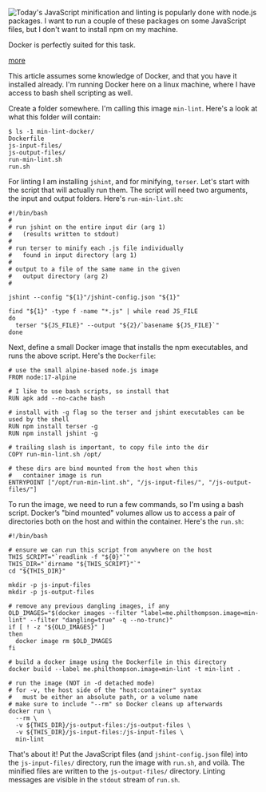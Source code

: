 
<!-- Copyright 2022 Phil Thompson. All Rights Reserved.  As noted in the License section of this repository's readme.md file, this file and its corresponding public HTML file, and all other articles, article files, and images, are distributed under traditional copyright.  The repository source code and other files are distributed under the MIT license. -->

[//]: # (gen-title: Minify and Lint JavaScript with npm and Docker)

[//]: # (gen-title-url: Minify-and-Lint-JavaScript-with-npm-and-Docker)

[//]: # (gen-keywords: docker, npm, nodejs, node, jshint, terser, minify, lint, linting, minification, container, javascript, development, programming)

[//]: # (gen-description: Using Docker to run npm packages)

[//]: # (gen-meta-end)

<a href="${THIS_ARTICLE}"><img style="float: left" class="width-resp-50-100" src="${SITE_ROOT_REL}/img/20220123.jpg"/></a> Today's JavaScript minification and linting is popularly done with node.js packages.  I want to run a couple of these packages on some JavaScript files, but I don't want to install npm on my machine.

Docker is perfectly suited for this task.

[more](more://)

This article assumes some knowledge of Docker, and that you have it installed already.  I'm running Docker here on a linux machine, where I have access to bash shell scripting as well.

Create a folder somewhere.  I'm calling this image `min-lint`.  Here's a look at what this folder will contain:

	$ ls -1 min-lint-docker/
	Dockerfile
	js-input-files/
	js-output-files/
	run-min-lint.sh
	run.sh

For linting I am installing `jshint`, and for minifying, `terser`.  Let's start with the script that will actually run them.  The script will need two arguments, the input and output folders.  Here's `run-min-lint.sh`:

	#!/bin/bash
	#
	# run jshint on the entire input dir (arg 1)
	#   (results written to stdout)
	#
	# run terser to minify each .js file individually
	#   found in input directory (arg 1)
	#
	# output to a file of the same name in the given
	#   output directory (arg 2)
	#

	jshint --config "${1}"/jshint-config.json "${1}"

	find "${1}" -type f -name "*.js" | while read JS_FILE
	do
	  terser "${JS_FILE}" --output "${2}/`basename ${JS_FILE}`"
	done

Next, define a small Docker image that installs the npm executables, and runs the above script.  Here's the `Dockerfile`:

	# use the small alpine-based node.js image
	FROM node:17-alpine

	# I like to use bash scripts, so install that
	RUN apk add --no-cache bash

	# install with -g flag so the terser and jshint executables can be used by the shell
	RUN npm install terser -g
	RUN npm install jshint -g

	# trailing slash is important, to copy file into the dir
	COPY run-min-lint.sh /opt/

	# these dirs are bind mounted from the host when this
	#   container image is run
	ENTRYPOINT ["/opt/run-min-lint.sh", "/js-input-files/", "/js-output-files/"]


To run the image, we need to run a few commands, so I'm using a bash script.  Docker’s "bind mounted" volumes allow us to access a pair of directories both on the host and within the container.  Here's the `run.sh`:

	#!/bin/bash

	# ensure we can run this script from anywhere on the host
	THIS_SCRIPT="`readlink -f "${0}"`"
	THIS_DIR="`dirname "${THIS_SCRIPT}"`"
	cd "${THIS_DIR}"

	mkdir -p js-input-files
	mkdir -p js-output-files

	# remove any previous dangling images, if any
	OLD_IMAGES="$(docker images --filter "label=me.philthompson.image=min-lint" --filter "dangling=true" -q --no-trunc)"
	if [ ! -z "${OLD_IMAGES}" ]
	then
	  docker image rm $OLD_IMAGES
	fi

	# build a docker image using the Dockerfile in this directory
	docker build --label me.philthompson.image=min-lint -t min-lint .

	# run the image (NOT in -d detached mode)
	# for -v, the host side of the "host:container" syntax
	#   must be either an absolute path, or a volume name
	# make sure to include "--rm" so Docker cleans up afterwards
	docker run \
	  --rm \
	  -v ${THIS_DIR}/js-output-files:/js-output-files \
	  -v ${THIS_DIR}/js-input-files:/js-input-files \
	  min-lint


That's about it!  Put the JavaScript files (and `jshint-config.json` file) into the `js-input-files/` directory, run the image with `run.sh`, and voilà.  The minified files are written to the `js-output-files/` directory.  Linting messages are visible in the `stdout` stream of `run.sh`.
